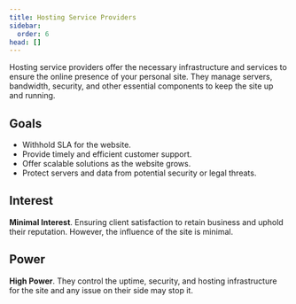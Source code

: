 ```yaml
---
title: Hosting Service Providers
sidebar:
  order: 6
head: []
---
```


Hosting service providers offer the necessary infrastructure and services to ensure the online presence of your personal site. They manage servers, bandwidth, security, and other essential components to keep the site up and running.

## Goals

- Withhold SLA for the website.
- Provide timely and efficient customer support.
- Offer scalable solutions as the website grows.
- Protect servers and data from potential security or legal threats.

## Interest

**Minimal Interest**. Ensuring client satisfaction to retain business and uphold their reputation. However, the influence of the site is minimal.

## Power

**High Power**. They control the uptime, security, and hosting infrastructure for the site and any issue on their side may stop it.
